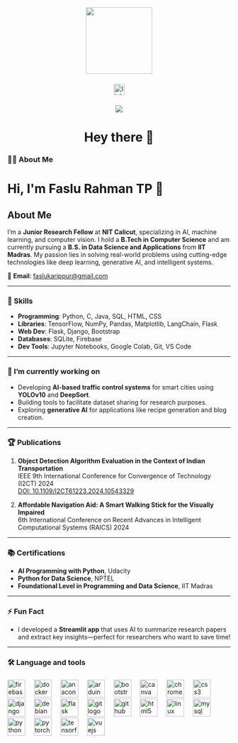 <div align="center">
  <img height="150" src="https://media.licdn.com/dms/image/D5603AQFNj2jFX2TuAQ/profile-displayphoto-shrink_200_200/0/1719033594132?e=2147483647&v=beta&t=N-Sjk53pRunJ02atkc4DFAV16d724CAvgUZ1OLonKTk"  />
</div>

###

<div align="center">
  <a href="https://www.linkedin.com/in/faslu-rahman-tp-ba2236201/" target="_blank">
    <img src="https://img.shields.io/static/v1?message=LinkedIn&logo=linkedin&label=&color=0077B5&logoColor=white&labelColor=&style=for-the-badge" height="25" alt="linkedin logo"  />
  </a>
</div>

###

<div align="center">
  <img src="https://visitor-badge.laobi.icu/badge?page_id=fazleo.fazleo&left_text=Traffic"  />
</div>

###

<h1 align="center">Hey there 👋</h1>

###

<h3 align="left">👩‍💻  About Me</h3>

###

# Hi, I'm Faslu Rahman TP 👋

## About Me
I’m a **Junior Research Fellow** at **NIT Calicut**, specializing in AI, machine learning, and computer vision. I hold a **B.Tech in Computer Science** and am currently pursuing a **B.S. in Data Science and Applications** from **IIT Madras**. My passion lies in solving real-world problems using cutting-edge technologies like deep learning, generative AI, and intelligent systems.


📧 **Email**: faslukarippur@gmail.com  

---

### 🌟 Skills
- **Programming**: Python, C, Java, SQL, HTML, CSS  
- **Libraries**: TensorFlow, NumPy, Pandas, Matplotlib, LangChain, Flask  
- **Web Dev**: Flask, Django, Bootstrap  
- **Databases**: SQLite, Firebase  
- **Dev Tools**: Jupyter Notebooks, Google Colab, Git, VS Code  

---

### 🔭 I’m currently working on
- Developing **AI-based traffic control systems** for smart cities using **YOLOv10** and **DeepSort**.
- Building tools to facilitate dataset sharing for research purposes.
- Exploring **generative AI** for applications like recipe generation and blog creation.

---



### 🏆 Publications
1. **Object Detection Algorithm Evaluation in the Context of Indian Transportation**  
   IEEE 9th International Conference for Convergence of Technology (I2CT) 2024  
   [DOI: 10.1109/I2CT61223.2024.10543329](https://doi.org/10.1109/I2CT61223.2024.10543329)

2. **Affordable Navigation Aid: A Smart Walking Stick for the Visually Impaired**  
   6th International Conference on Recent Advances in Intelligent Computational Systems (RAICS) 2024  

---

### 📚 Certifications
- **AI Programming with Python**, Udacity  
- **Python for Data Science**, NPTEL  
- **Foundational Level in Programming and Data Science**, IIT Madras  

---

### ⚡ Fun Fact
- I developed a **Streamlit app** that uses AI to summarize research papers and extract key insights—perfect for researchers who want to save time!

---



<h3 align="left">🛠 Language and tools</h3>

###

<div align="left">
 
  <img src="https://cdn.jsdelivr.net/gh/devicons/devicon/icons/firebase/firebase-plain-wordmark.svg" height="40" alt="firebase logo"  />
  <img width="12" />
 


  <img src="https://cdn.jsdelivr.net/gh/devicons/devicon/icons/docker/docker-plain-wordmark.svg" height="40" alt="docker logo"  />
  <img width="12" />
  <img src="https://cdn.jsdelivr.net/gh/devicons/devicon/icons/anaconda/anaconda-original.svg" height="40" alt="anaconda logo"  />
  <img width="12" />
  <img src="https://cdn.jsdelivr.net/gh/devicons/devicon/icons/arduino/arduino-original.svg" height="40" alt="arduino logo"  />
  <img width="12" />
  <img src="https://cdn.jsdelivr.net/gh/devicons/devicon/icons/bootstrap/bootstrap-original.svg" height="40" alt="bootstrap logo"  />
  <img width="12" />
  <img src="https://cdn.jsdelivr.net/gh/devicons/devicon/icons/canva/canva-original.svg" height="40" alt="canva logo"  />
  <img width="12" />
  <img src="https://cdn.jsdelivr.net/gh/devicons/devicon/icons/chrome/chrome-original.svg" height="40" alt="chrome logo"  />
  <img width="12" />
  <img src="https://cdn.jsdelivr.net/gh/devicons/devicon/icons/css3/css3-original.svg" height="40" alt="css3 logo"  />
  <img width="12" />
  <img src="https://cdn.jsdelivr.net/gh/devicons/devicon/icons/django/django-plain.svg" height="40" alt="django logo"  />
  <img width="12" />
  <img src="https://cdn.jsdelivr.net/gh/devicons/devicon/icons/debian/debian-original.svg" height="40" alt="debian logo"  />
  <img width="12" />
  <img src="https://cdn.jsdelivr.net/gh/devicons/devicon/icons/flask/flask-original.svg" height="40" alt="flask logo"  />
  <img width="12" />
  <img src="https://cdn.jsdelivr.net/gh/devicons/devicon/icons/git/git-original.svg" height="40" alt="git logo"  />
  <img width="12" />
  <img src="https://cdn.jsdelivr.net/gh/devicons/devicon/icons/github/github-original.svg" height="40" alt="github logo"  />
  <img width="12" />
  <img src="https://cdn.jsdelivr.net/gh/devicons/devicon/icons/html5/html5-original.svg" height="40" alt="html5 logo"  />
  <img width="12" />
  <img src="https://cdn.jsdelivr.net/gh/devicons/devicon/icons/linux/linux-original.svg" height="40" alt="linux logo"  />
  <img width="12" />
  <img src="https://cdn.jsdelivr.net/gh/devicons/devicon/icons/mysql/mysql-original.svg" height="40" alt="mysql logo"  />
  <img width="12" />
  <img src="https://cdn.jsdelivr.net/gh/devicons/devicon/icons/python/python-original.svg" height="40" alt="python logo"  />
  <img width="12" />
  <img src="https://cdn.jsdelivr.net/gh/devicons/devicon/icons/pytorch/pytorch-original.svg" height="40" alt="pytorch logo"  />
  <img width="12" />
  <img src="https://cdn.jsdelivr.net/gh/devicons/devicon/icons/tensorflow/tensorflow-original.svg" height="40" alt="tensorflow logo"  />
  <img width="12" />
  <img src="https://cdn.jsdelivr.net/gh/devicons/devicon/icons/vuejs/vuejs-original.svg" height="40" alt="vuejs logo"  />
</div>

###




###
